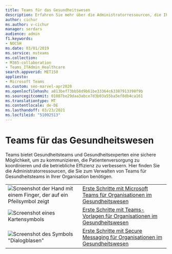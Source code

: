 ```yaml
---
title: Teams für das Gesundheitswesen
description: Erfahren Sie mehr über die Administratorressourcen, die Ihnen zum Verwalten von Teams für Gesundheitsteams in Ihrer Organisation zur Verfügung stehen.
author: cichur
ms.author: v-cichur
manager: serdars
audience: admin
f1.keywords:
- NOCSH
ms.date: 03/01/2019
ms.service: msteams
ms.collection:
- M365-collaboration
- Teams_ITAdmin_Healthcare
search.appverid: MET150
appliesto:
- Microsoft Teams
ms.custom: seo-marvel-apr2020
ms.openlocfilehash: a813bef73bb58d9b61be33364c63387913398f9b
ms.sourcegitcommit: 01087be29daa3abce7d3b03a55ba5ef8db4ca161
ms.translationtype: MT
ms.contentlocale: de-DE
ms.lasthandoff: 03/23/2021
ms.locfileid: "51092513"
---
```

# <a name="teams-for-healthcare"></a>Teams für das Gesundheitswesen

Teams bietet Gesundheitsteams und Gesundheitsexperten eine sichere Möglichkeit, um zu kommunizieren, die Patientenversorgung zu koordinieren und die betriebliche Effizienz zu verbessern. Hier finden Sie die Administratorressourcen, die Sie zum Verwalten von Teams für Gesundheitsteams in Ihrer Organisation benötigen.

|               |               |
| ------------- | ------------- |
| ![Screenshot der Hand mit einem Finger, der auf ein Pfeilsymbol zeigt](../media/get-started-teams.svg)  |  [Erste Schritte mit Microsoft Teams für Organisationen im Gesundheitswesen](./healthcare/teams-in-hc.md) |
| ![Screenshot eines Kartensymbols](../media/walkthrough-map-teams.svg) | [Erste Schritte mit Teams-Vorlagen für Organisationen im Gesundheitswesen](./healthcare/healthcare-templates-admin-console.md) |
| ![Screenshot des Symbols "Dialogblasen"](../media/chat.svg)  |  [Erste Schritte mit Secure Messaging für Organisationen im Gesundheitswesen](./healthcare/messaging-policies-hc.md) |
